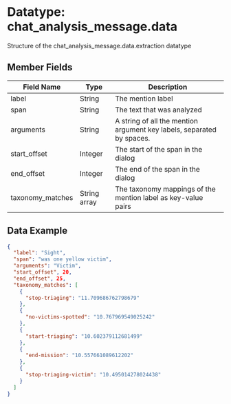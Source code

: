 # Datatype: chat_analysis_message.data 

Structure of the chat_analysis_message.data.extraction datatype


## Member Fields

| Field Name | Type | Description
| --- | --- | --- |
| label | String | The mention label
| span | String | The text that was analyzed
| arguments | String | A string of all the mention argument key labels, separated by spaces.
| start_offset | Integer | The start of the span in the dialog
| end_offset | Integer | The end of the span in the dialog
| taxonomy_matches | String array | The taxonomy mappings of the mention label as key-value pairs


## Data Example
```json
{
  "label": "Sight",
  "span": "was one yellow victim",
  "arguments": "Victim",
  "start_offset", 20,
  "end_offset", 25,
  "taxonomy_matches": [
    {
      "stop-triaging": "11.709686762798679"
    },
    {
      "no-victims-spotted": "10.767969549025242"
    },
    {
      "start-triaging": "10.602379112681499"
    },
    {
      "end-mission": "10.557661089612202"
    },
    {
      "stop-triaging-victim": "10.495014278024438"
    }
  ]
}
```
